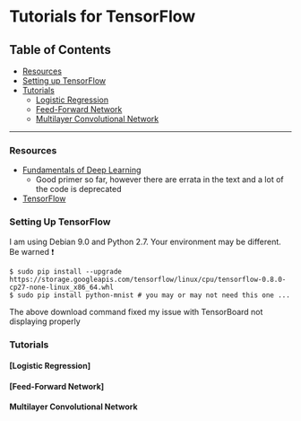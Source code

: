 # Tutorials for TensorFlow

## Table of Contents

* [Resources](#resources)
* [Setting up TensorFlow](#setting-up-tensorflow)
* [Tutorials](#tutorials)
  * [Logistic Regression](#logistic-regression)
  * [Feed-Forward Network](#feed-forward-network)
  * [Multilayer Convolutional Network](#multilayer-convolutional-network)

---

### Resources

* [Fundamentals of Deep Learning](http://shop.oreilly.com/product/0636920039709.do)
  * Good primer so far, however there are errata in the text and a lot of the code is deprecated
* [TensorFlow](https://www.tensorflow.org/)

### Setting Up TensorFlow

I am using Debian 9.0 and Python 2.7. Your environment may be different. Be warned :exclamation:

```
$ sudo pip install --upgrade https://storage.googleapis.com/tensorflow/linux/cpu/tensorflow-0.8.0-cp27-none-linux_x86_64.whl
$ sudo pip install python-mnist # you may or may not need this one ... 
```

The above download command fixed my issue with TensorBoard not displaying properly

### Tutorials

#### [Logistic Regression]

#### [Feed-Forward Network]

#### Multilayer Convolutional Network


